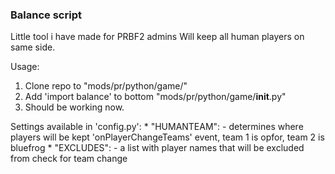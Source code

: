 ### Balance script

 Little tool i have made for PRBF2 admins
 Will keep all human players on same side.

Usage:

1. Clone repo to "mods/pr/python/game/"
2. Add 'import balance' to bottom "mods/pr/python/game/__init__.py"
3. Should be working now.

Settings available in 'config.py':
	* "HUMANTEAM": - determines where players will be kept 'onPlayerChangeTeams' event, team 1 is opfor, team 2 is bluefrog
	* "EXCLUDES": - a list with player names that will be excluded from check for team change